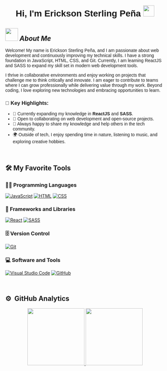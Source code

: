 <link href="https://fonts.googleapis.com/css2?family=Poppins:wght@400;700&display=swap" rel="stylesheet">

<h1 align="center" style="font-family: 'Poppins', sans-serif;">Hi, I'm Erickson Sterling Peña <img src="https://media.giphy.com/media/hvRJCLFzcasrR4ia7z/giphy.gif" width="35"></h1>

## <img src="https://i.giphy.com/media/v1.Y2lkPTc5MGI3NjExbzYycjFxa2xkdzY5enQzaG1hdHcwcDRqZXY0bXlxMXV4MGViZTJzcCZlcD12MV9pbnRlcm5hbF9naWZfYnlfaWQmY3Q9Zw/c0Jwn0I22a3XHgPaft/giphy.gif" width="40px">&nbsp;***About Me***

<div style="font-family: 'Poppins', sans-serif;">
<p>Welcome! My name is Erickson Sterling Peña, and I am passionate about web development and continuously improving my technical skills. I have a strong foundation in JavaScript, HTML, CSS, and Git. Currently, I am learning ReactJS and SASS to expand my skill set in modern web development tools.</p>

<p>I thrive in collaborative environments and enjoy working on projects that challenge me to think critically and innovate. I am eager to contribute to teams where I can grow professionally while delivering value through my work. Beyond coding, I love exploring new technologies and embracing opportunities to learn.</p>

### 🌟 **Key Highlights:**
- 🚀 Currently expanding my knowledge in **ReactJS** and **SASS**.
- 🤝 Open to collaborating on web development and open-source projects.
- 💬 Always happy to share my knowledge and help others in the tech community.
- 🌍 Outside of tech, I enjoy spending time in nature, listening to music, and exploring creative hobbies.

</div>
</br>

## 🛠️ My Favorite Tools

### 👨‍💻 Programming Languages
<p>
    <a href="#"><img alt="JavaScript" src="https://img.shields.io/badge/JavaScript%20-%23F7DF1E.svg?logo=javascript&logoColor=black"></a>
    <a href="#"><img alt="HTML" src="https://img.shields.io/badge/HTML%20-%23E34F26.svg?logo=html5&logoColor=white"></a>
    <a href="#"><img alt="CSS" src="https://img.shields.io/badge/CSS%20-%231572B6.svg?logo=css3&logoColor=white"></a>
</p>

### 🧰 Frameworks and Libraries
<p>
    <a href="#"><img alt="React" src="https://img.shields.io/badge/React%20-%2361DAFB.svg?logo=react&logoColor=black"></a>
    <a href="#"><img alt="SASS" src="https://img.shields.io/badge/SASS%20-%23CC6699.svg?logo=sass&logoColor=white"></a>
</p>

### 🗄️ Version Control
<p>
    <a href="#"><img alt="Git" src="https://img.shields.io/badge/Git%20-%23F05033.svg?logo=git&logoColor=white"></a>
</p>

### 💻 Software and Tools
<p>
    <a href="#"><img alt="Visual Studio Code" src="https://img.shields.io/badge/Visual%20Studio%20Code-0078d7.svg?logo=visual-studio-code&logoColor=white"></a>
    <a href="#"><img alt="GitHub" src="https://img.shields.io/badge/GitHub%20-%23181717.svg?logo=github&logoColor=white"></a>
</p>
</br>


## ⚙️ &nbsp;GitHub Analytics
<p align="center">
<a href="https://github.com/Derkopath">
  <img height="180em" src="https://github-readme-stats-eight-theta.vercel.app/api?username=Derkopath&show_icons=true&theme=algolia&include_all_commits=true&count_private=true"/>
  <img height="180em" src="https://github-readme-stats-eight-theta.vercel.app/api/top-langs/?username=Derkopath&layout=compact&langs_count=8&theme=algolia"/>
</a>
</p>

<!--## <img src="https://media.giphy.com/media/ObNTw8Uzwy6KQ/giphy.gif" width="30px">&nbsp;***About Me***-->
<!-- - 📫 Reach out to me at: **[Your Email or Contact Link]** -->
